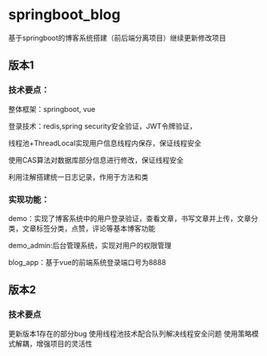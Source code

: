 # springboot_blog
基于springboot的博客系统搭建（前后端分离项目）继续更新修改项目

## 版本1
### 技术要点：

整体框架：springboot, vue

登录技术：redis,spring security安全验证，JWT令牌验证，

线程池+ThreadLocal实现用户信息线程内保存，保证线程安全

使用CAS算法对数据库部分信息进行修改，保证线程安全

利用注解搭建统一日志记录，作用于方法和类

### 实现功能：

demo：实现了博客系统中的用户登录验证，查看文章，书写文章并上传，文章分类，文章标签分类，点赞，评论等基本博客功能

demo_admin:后台管理系统，实现对用户的权限管理

blog_app：基于vue的前端系统登录端口号为8888

## 版本2
### 技术要点
更新版本1存在的部分bug
使用线程池技术配合队列解决线程安全问题
使用策略模式解耦，增强项目的灵活性
